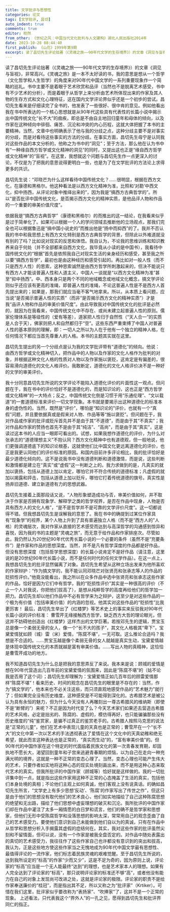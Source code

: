 ```yaml
---
title: 文学批评与思想性
categories: 论文
tags: [文学批评, 昌切]
auto_indent: true
comments: true
editor: 皎然
from_other: 《世纪之风：中国当代文化批判与人文建构》湖北人民出版社2014年
date: 2023-10-28 08:44:40
first_publish: 《山花》1999年第9期
excerpt: 读了昌切先生评论拙著（《灵魂之旅——90年代文学的生存境界》）的文章《洞见与盲视》，非常高兴。《灵魂之旅》是一本不太好读的书，我的意思是想从一个哲学（文化哲学和人生哲学）的角度来对90年代中国文学的一系列重要现象作一个简略的巡礼。书中主要不是着眼于艺术欣赏和品评（当然也不是脱离艺术感受，书中有不少艺术的分析），而是着眼于从哲学上来分析由艺术所体现出来的作家及其人物的生存方式和文化心理特征，这在国内文学评论界似乎还是一个初步的尝试。昌切先生看来是仔细读完了全书的，他发表了一些很好、很中肯的意见。例如他看出我在书中所表达的一个核心思想就是从90年代这些具有代表性的长篇小说中揭示出中国传统文化“长不大”的痼疾，即总是不由自主地回归童年和母体的倾向，以及作家在这种倾向中徘徊、痛苦、沉沦和冲突的内心历程，这就大体把握了本书的主要精神。当然，文章中也明确表示了他与我的分歧之点，这种分歧主要不是对事实的分歧，而是对看待这些事实的方法的分歧。在事实方面，昌切先生毋宁是认同我对这些作品的本文分析的，他称之为书中的“洞见”；至于方法，那么他在认为书中有“一种缘自西方哲学或文化精神的洞见”的同时，又提出这也正是“缘自西方哲学或文化精神”的“盲视”。在这里，我想就这个问题与昌切先生作一点更深入的讨论，不仅是为了把我的意思说得更明白一些，也是为了在文学批评的方法论上求得更多的共识。
---
```

读了昌切先生评论拙著（《灵魂之旅——90年代文学的生存境界》）的文章《洞见与盲视》，非常高兴。《灵魂之旅》是一本不太好读的书，我的意思是想从一个哲学（文化哲学和人生哲学）的角度来对90年代中国文学的一系列重要现象作一个简略的巡礼。书中主要不是着眼于艺术欣赏和品评（当然也不是脱离艺术感受，书中有不少艺术的分析），而是着眼于从哲学上来分析由艺术所体现出来的作家及其人物的生存方式和文化心理特征，这在国内文学评论界似乎还是一个初步的尝试。昌切先生看来是仔细读完了全书的，他发表了一些很好、很中肯的意见。例如他看出我在书中所表达的一个核心思想就是从90年代这些具有代表性的长篇小说中揭示出中国传统文化“长不大”的痼疾，即总是不由自主地回归童年和母体的倾向，以及作家在这种倾向中徘徊、痛苦、沉沦和冲突的内心历程，这就大体把握了本书的主要精神。当然，文章中也明确表示了他与我的分歧之点，这种分歧主要不是对事实的分歧，而是对看待这些事实的方法的分歧。在事实方面，昌切先生毋宁是认同我对这些作品的本文分析的，他称之为书中的“洞见”；至于方法，那么他在认为书中有“一种缘自西方哲学或文化精神的洞见”的同时，又提出这也正是“缘自西方哲学或文化精神”的“盲视”。在这里，我想就这个问题与昌切先生作一点更深入的讨论，不仅是为了把我的意思说得更明白一些，也是为了在文学批评的方法论上求得更多的共识。

昌切先生说：“邓晓芒为什么这样看待中国传统文化？……很明显，根据在西方文化，在康德和黑格尔。他这种看法是以西方文化精神为准，比照和‘对勘’中西文化，抑中扬西，从评论对象中推绎出来的”，因为我是“搞西方古典哲学的”。所以“是否批评中国传统文化，是否揭示西方文化的精神实质，是他品评人物和作品的一个重要的审美价值尺度”。

依据我是“搞西方古典哲学”（康德和黑格尔）的而推出的这一结论，在我看来似乎是过于简单化了。如果可以根据一个人的学问领域去推断他的立场观点，那我们完全也可以根据鲁迅是“搞中国小说史的”而推出他是“扬中而抑西”的了。我并不否认我的书中和我思想上有西方文化特别是西方古典哲学的背景，但除此以外难道就没有别的了吗？比如说对现实的反思和体悟。我自认为，不论我的思维训练和知识教养来自于何处（并不全部都来自西方文化，我毕竟从小读的是中国书），我看待中国传统文化的“根据”首先是依照我自己对现实生活的亲身经历和感受，甚至我之所以要“搞西方哲学”，最初也是由这种经历和感受引起的。再比如对一般人性（而不只是西方人性）的思索，这种思索诚然是由西方哲学所刺激起来的，但决不能说只有西方人才能谈普遍人性和人道主义，中国人一谈就是“以西方文化精神为准”甚至“抑中扬西”。中、西本身只是两个不同的地域概念或地域文化概念，搞文学评论则似乎还应该有更高的准绳，即普遍人性的准绳，不论这普遍人性是不是西方人首先提出来的；如果是，那我们就应当毫不客气地拿来。所以，从本质上看问题，应当说“是否揭示普遍人性的实质”（而非“是否揭示西方文化的精神实质”）才是我“品评人物和作品的审美价值尺度”。由此导致我对中国传统文化的批评是必然的，就因为在我看来，中国传统文化中不存在、或尚未建立起普遍人性的原则。儒家伦理体系是等级性的（爱有等差），道家把人性归于自然性（“天人合一”的实质是人合于天），佛家则把人和自然都归于“空”。这些东西严重束缚了中国人对普遍人性的基本原则的理解，即：一切人之所以为人在于他有一个独立的精神人格，在任何情况下都应当首先尊重人的人格。本书的主题其实就在这里。

昌切先生提出的另一个分歧点是认为我的文学批评带有“道德化”的倾向。他说：
由西方哲学或文化精神切入，把作品中的人物以及作家的文化人格作为批判的对象，并根据这种文化人格的性质对人物以及作家施以褒贬，这肯定是有偏差的，很容易滑向道德化的文化人格评价。我敢断定，道德化的文化人格评价决不是一种好的文学的审美评价。

我十分同意昌切先生所说的文学评论不能陷入道德化评价的片面性这一观点。但问题在于，我在书中的评价恰好不是道德化的，而是知识论的，这也正是“西方哲学或文化精神”的一大特点；反之，中国传统文化倒是习惯于用“乐通伦理”、“文以载道”的一套道德标准来评价一切文学现象。本书就是要揭示出这种道德化的标准本身的虚伪性的。当然，既然是“评价”，哪怕是“知识论的”评价，也就有一个“真假”问题，并且要依据真或是假来对人物、作品等等“施以褒贬”。但问题在于，我对作品或作家的批评或贬斥首先并不是由于其“不道德”，而是由于其“不真实”；我对作品和作家的赞扬也首先不是由于其“纯洁”、“高尚”，而是由于其“真实”，这是读过这本书的人应当一眼即可看出的。试想，如果我想作道德化的评价，为什么对张承志的“道德理想主义”不抱认同？西方文化精神中也有道德观，但一般地说，他们更强调道德底下的知识论根基，这就使他们比中国文化更远离道德化的评价，也正是我更认同他们的评价标准的原因。和国内目前许多评论相比，我的批评恰好是最少道德化倾向的。这不是说我书中没有道德判断和道德激情，而是说，这些判断和激情都是建立在“真实”或“虚假”这一判断之上的。我力求做到的是，凡真实的就加以褒扬，包括从道德上加以肯定，哪怕它并不符合传统的道德标准；凡虚假的就加以揭露和抨击，包括从道德上加以贬斥，哪怕它打着传统道德的旗号。真实性是扬弃旧道德、建立新道德有力的思想武器。

昌切先生接着上面那段话又说，“人物形象塑造成功与否，审美价值如何，并不取决于作家是否拥有现象学、解释学之类的哲学视界，是否在作品中现身，人物是否具有西方人的文化人格”，“是不是哲学并不是可靠的文学评价尺度”。这一切都说得不错。但我想昌切先生是误解我的意思了。我在书中的确提到过某位作家具有“现象学”的视界，某个人物上升到了具有普遍独立人格（而不是“西方人的”人格）的灵魂层次，我对作家从直接的艺术感受而达到与高深哲学的沟通感到惊异和喜悦，因为我的书的主题是“灵魂之旅”，而无意于给作品和作家排座次。尽管如此，我仍然认为20世纪90年代优秀长篇小说的一个必要的条件（虽然不是“充要条件”）是作家和作品的思想深度。当然，并不是凡有哲学深度的作品都是好作品，但没有思想深度（包括哲学思想深度）的长篇小说肯定不是好作品（请注意，这里说的是20世纪90年代长篇小说，而不是任何时代的任何文学作品）。在这一点上，我想昌切先生的批评显然偏离了对象。昌切先生希望从这种立场出发来为他所喜欢的作家辩护：“作为搞文学的，我不能认同邓晓芒对张贤亮和张承志等人的作品的贬损性评价。”他竟没能看出，我之所以在众多作品中选中张贤亮和张承志这些作家的作品，恰好是因为它们中有哲学，我的“贬损性评价”其实是一种很高的评价（不止一个人对我说，你把他们拔高了），是想从纯粹哲学的高度再给他们的哲学加一把力。昌切先生却以他们作品中不必有哲学来为之辩护，这至少是对这些作品的一个极为有价值（包括审美价值）的内涵的忽视。他其实对这些作品的“贬损性”比我更厉害！
最后，昌切先生举出了《红楼梦》等艺术史上的事实来反驳我对90年代长篇小说的评价标准：
曹雪芹无缘接触西方哲学，缺乏西方大哲的理论眼光，但这并不妨碍他创造出《红楼梦》这样杰出的文学巨著。若按邓先生的逻辑，贾宝玉总是像一个柔弱无骨的女人，像一个“长不大的孩子”，其文化人格极其“卑下”，宝黛爱情犹如顾（城）雷（米）爱情，“陈腐不堪”，一无可取。这么推论合适吗？我想是不合适的。……贾宝玉越是像个柔弱无骨的女人就越是真实生动，宝黛爱情越是体现中国传统文化的本质就越是富有审美价值。……写出人物的真精神，这恰恰是曹雪芹成功的地方。

我不知道昌切先生为什么总是把我的意思弄反了来说。我本来是说：顾城的爱情是想在90年代营造出几百年前的宝黛爱情的氛围来，因此是“陈腐不堪”的（姑不论我是否用了这个词）；昌切先生却理解为：宝黛爱情正如几百年后的顾雷爱情那样“陈腐不堪”！看来历史、时间的观念在昌切先生的眼里是不存在的：当然，作为“搞文学的”，他本来也不必关注这些，而只须直观地感受作品的“艺术魅力”就行了；但如果完全没有历史维度，这种感受是不可能得到深化的。古希腊艺术是被公认为具有永恒的魅力，但为什么今天没有人再雕刻出一尊古希腊风的维纳斯（即使不是“断臂的”）来呢？不正是因为时代变了么？今天艺术家们如果还去营造古希腊的艺术风格，必定是拙劣的、陈腐的、虚假的，模仿得再好，也只能骗骗那些没有历史维度的“纯”鉴赏家，是骗不过真正的鉴赏老手的。古希腊人按照马克思的说法是“正常的儿童”，他们在艺术中表现儿童的天真也是正常的；曹雪芹在一个“长不大”的文化中第一次以艺术的手法透彻表达了爱情在这个文化中的天真幼稚和绝无希望，就此而言这种表达也是正常的，“真实而生动”的，“富有审美价值”的。但90年代的中国作家在这个特定的时代面临着民族文化的第一次青春发育期，却固执地不愿长大，渴望回到童年和子宫来逃避青春期的烦恼，以为自己在走向一种充满光明的境界，这就是一种不正常的变态心理了。当然，变态心理也可能产生伟大的艺术，只要作者如实地将这种心态的现实处境刻画出来，而不是用这种心态来取代艺术的真实。但我所批评的中国作家（顾城等）恰好就是这样做的。我的一切批评集中到一点，就是指出这些作家用这种不正常的心态掩盖了生活的真实，包括他们本身处境的真相；不论他们主观上如何真诚，他们客观上没有说真话。的确如昌切先生所言，“文学史上有多少思想‘反动’、‘陈腐’的作家写出了传世之作”，但这只是由于他们的思想没有取代他们的艺术良心，他们如实地描绘了自己这种陈腐思想的绝望和无出路，描绘了他们思想中虚妄理想的破灭和沉沦。我所批评的中国作家们却在作品中灌注了太多一厢情愿的白日梦和谎言，他们的确不是哲学家和思想家，但他们无形中受陈腐哲学和没落思想的影响太深，常常用自己的观念歪曲了自己的艺术感受力。要使他们意识到自己未能做到他们自以为的真诚，只有在作品中从哲学和思想分析入手揭露其虚假的症结何在。其实，我对这些作家的批评虽然尖刻和不留情面，但可以说，没有一个作家是被我全盘否定的。对作品中随处表露出的真切的艺术感受力，我往往作了这些作家自己也许都没有意识到的突出和拔高，我认为，正是这些地方使这些作家当之无愧地成为90年代中国文学最有思想性、最值得评论的一流作家，他们标志着民族灵魂的艰难觉醒。至于昌切先生所说的，达到我所设定的“标高”的作家“少而又少”，这是不足为奇的，因为原则上说，评论家的“标高”应当是一个无人能最终“达到”的理想，也是艺术家本人的理想。如果有人完全达到了评论家的“标高”，那只说明评论家的标准还不够“高”，或者他没有能力在自己的对象上发现尚可改进之处，这就是评论家的极限。评论家的职责不是给作家奉送廉价的“桂冠”，而是指出其不足，所以又称之为“批评家”（Krtiker）。可惜在我们这里，批评家似乎要改称为“表扬家”、“吹捧家”了，这并不是一个正常的现象。
上述看法，只代表我这个“界外人”的一孔之见，愿得到昌切先生和批评界同仁的指正。
